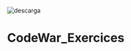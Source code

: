 ![descarga](https://user-images.githubusercontent.com/91464194/144133887-bf86a8dd-b9f3-4a94-824f-bf0a23f32554.png)



# CodeWar_Exercices #











